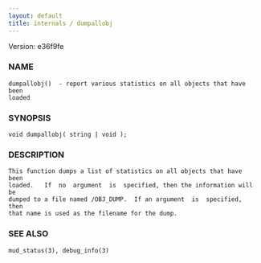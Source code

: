 ```yaml
---
layout: default
title: internals / dumpallobj
---
```


Version: e36f9fe




### NAME
    dumpallobj()  - report various statistics on all objects that have been
    loaded


### SYNOPSIS
    void dumpallobj( string | void );


### DESCRIPTION
    This function dumps a list of statistics on all objects that have  been
    loaded.   If  no  argument  is  specified, then the information will be
    dumped to a file named /OBJ_DUMP.  If an argument  is  specified,  then
    that name is used as the filename for the dump.


### SEE ALSO
    mud_status(3), debug_info(3)




